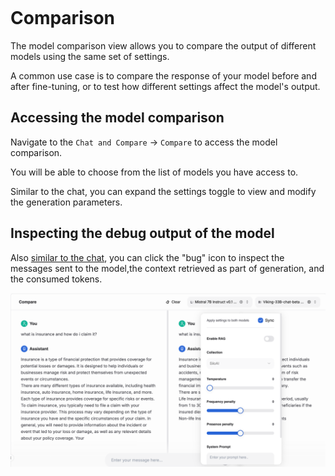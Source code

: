 ```{tags} AMD AI Workbench, chat, comparison
```
<!--
Copyright © Advanced Micro Devices, Inc., or its affiliates.

SPDX-License-Identifier: MIT
-->
# Comparison

The model comparison view allows you to compare the output of different models using the same set of settings.

A common use case is to compare the response of your model before and after fine-tuning, or to test how different settings affect the model's output.

## Accessing the model comparison

Navigate to the `Chat and Compare` → `Compare` to access the model comparison.

You will be able to choose from the list of models you have access to.

Similar to the chat, you can expand the settings toggle to view and modify the generation parameters.

## Inspecting the debug output of the model

Also [similar to the chat](./chat.md#inspecting-the-debug-output-of-the-model), you can click the "bug" icon to inspect the messages sent to the model,the context retrieved as part of generation, and the consumed tokens.

![Model comparison view](../../core-img/inference/compare.png)
